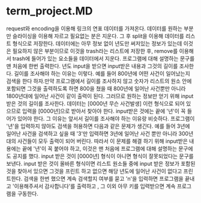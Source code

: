 # term_project.MD
request와 encoding을 이용해 링크의 연표 데이터를 가져온다.
데이터를 원하는 부분만 슬라이싱을 이용해 자르고 필요없는 분은 지운다.
그 후 split을 이용해 데이터를 리스트 형식으로 저장한다.
데이터에는 아무 정보 없이 년도만 써저있는 정보가 있는데 이것은 필요하지 않은 부분이므로 이것을 trash라는 리스트에 저장한 후, remove를 이용해서 trash에 들어가 있는 요소들을 데이터에서 지운다.
프로그램에 대해 설명하는 문구를 맨 처음에 한번 출력한다.
년도 input을 받으면 input받은 내용과 그것의 길이를 조사한다. 길이를 조사해야 하는 이유는 이렇다.
예를 들어 800년에 어떤 사건이 일어났는지 검색을 한다 하자.만약 프로그램에서 길이를 조사하지 않고 숫자가 리스트의 원소 안에 포함되면 그것을 출력하도록 하면 800을 쳤을 때  800년에 일어난 사건뿐만 아니라 1800년대에 일어난 사건이 같이 출력이 된다. 그러므로 원하는 정보만 얻기 위해 input받은 것의 길이를 조사한다.
데이터는 [0000년 무슨 사건발생] 이런 형식으로 되어 있으므로 입력을 [0000년]으로 받아서 찾아야 한다. input받은 것에는 끝에 '년'이 꼭 들어가 있어야 한다. 그 이유는 앞서서 길이를 조사해야 하는 이유랑 비슷하다. 프로그램이 '년'을 입력하지 않아도 검색을 허용하면 다음과 같은 문제가 생긴다. 예를 들어 3년에 일어난 사건을 검색하고 싶을 때 '3'만 입력하면 3년에 일어난 사건 뿐만 아니라 300년대의 사건들이 모두 출력이 되어 버린다. 따라서 이 문제를 해결 하기 위해 input받은 내용에는 끝에 '년'이 꼭 붙어야 하고, 이것은 맨 처음에 프로그램에 대해 설명하는 문구에도 공지를 했다.
input 받은 것이 [0000년] 형식이 아니면 형식이 잘못되었다는 문구를 보낸다.
input 받은 것이 올바른 형식이면 리스트 원소들 중에 input 받은 정보가 포함된 것을 찾아서 있으면 그것을 프린트 하고 없으면 해당 년도에 일어난 사건이 없다고 프린트한다.
검색을 한번 했으면 계속 검색할지 여부를 묻고 'n'을 입력하면 프로그램을 끝내고 '이용해주셔서 감사합니다'를 출력하고 , 그 이외 아무 키를 입력받으면 계속 프로그램을 구동한다.
